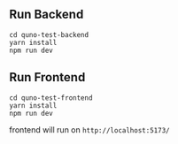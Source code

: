 


## Run Backend

```
cd quno-test-backend
yarn install
npm run dev
```

## Run Frontend

```
cd quno-test-frontend
yarn install
npm run dev
```

frontend will run on `http://localhost:5173/`